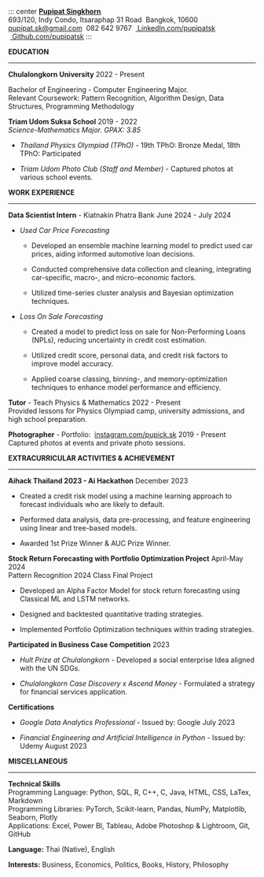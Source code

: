 ::: center
[**Pupipat Singkhorn**](https://pupipatsk.github.io/Resume/)\
693/120, Indy Condo, Itsaraphap 31 Road  Bangkok, 10600\
pupipat.sk@gmail.com  082 642 9767
 [ LinkedIn.com/pupipatsk](www.linkedin.com/in/pupipatsk)
 [ Github.com/pupipatsk](https://github.com/pupipatsk)
:::

**EDUCATION**

------------------------------------------------------------------------

**Chulalongkorn University** 2022 - Present

Bachelor of Engineering - Computer Engineering Major.\
Relevant Coursework: Pattern Recognition, Algorithm Design, Data
Structures, Programming Methodology

**Triam Udom Suksa School** 2019 - 2022\
*Science-Mathematics Major. GPAX: 3.85*

-   *Thailand Physics Olympiad (TPhO)* - 19th TPhO: Bronze Medal, 18th
    TPhO: Participated

-   *Triam Udom Photo Club (Staff and Member)* - Captured photos at
    various school events.

**WORK EXPERIENCE**

------------------------------------------------------------------------

**Data Scientist Intern** - Kiatnakin Phatra Bank June 2024 - July 2024

-   *Used Car Price Forecasting*

    -   Developed an ensemble machine learning model to predict used car
        prices, aiding informed automotive loan decisions.

    -   Conducted comprehensive data collection and cleaning,
        integrating car-specific, macro-, and micro-economic factors.

    -   Utilized time-series cluster analysis and Bayesian optimization
        techniques.

-   *Loss On Sale Forecasting*

    -   Created a model to predict loss on sale for Non-Performing Loans
        (NPLs), reducing uncertainty in credit cost estimation.

    -   Utilized credit score, personal data, and credit risk factors to
        improve model accuracy.

    -   Applied coarse classing, binning-, and memory-optimization
        techniques to enhance model performance and efficiency.

**Tutor** - Teach Physics & Mathematics 2022 - Present\
Provided lessons for Physics Olympiad camp, university admissions, and
high school preparation.

**Photographer** - Portfolio:
 [instagram.com/pupick.sk](https://www.instagram.com/pupick.sk) 2019 -
Present\
Captured photos at events and private photo sessions.

**EXTRACURRICULAR ACTIVITIES & ACHIEVEMENT**

------------------------------------------------------------------------

**Aihack Thailand 2023 - Ai Hackathon** December 2023

-   Created a credit risk model using a machine learning approach to
    forecast individuals who are likely to default.

-   Performed data analysis, data pre-processing, and feature
    engineering using linear and tree-based models.

-   Awarded 1st Prize Winner & AUC Prize Winner.

**Stock Return Forecasting with Portfolio Optimization Project**
April-May 2024\
Pattern Recognition 2024 Class Final Project

-   Developed an Alpha Factor Model for stock return forecasting using
    Classical ML and LSTM networks.

-   Designed and backtested quantitative trading strategies.

-   Implemented Portfolio Optimization techniques within trading
    strategies.

**Participated in Business Case Competition** 2023

-   *Hult Prize at Chulalongkorn* - Developed a social enterprise Idea
    aligned with the UN SDGs.

-   *Chulalongkorn Case Discovery x Ascend Money* - Formulated a
    strategy for financial services application.

**Certifications**

-   *Google Data Analytics Professional* - Issued by: Google July 2023

-   *Financial Engineering and Artificial Intelligence in Python* -
    Issued by: Udemy August 2023

**MISCELLANEOUS**

------------------------------------------------------------------------

**Technical Skills**\
Programming Language: Python, SQL, R, C++, C, Java, HTML, CSS, LaTex,
Markdown\
Programming Libraries: PyTorch, Scikit-learn, Pandas, NumPy, Matplotlib,
Seaborn, Plotly\
Applications: Excel, Power BI, Tableau, Adobe Photoshop & Lightroom,
Git, GitHub

**Language:** Thai (Native), English

**Interests:** Business, Economics, Politics, Books, History, Philosophy
